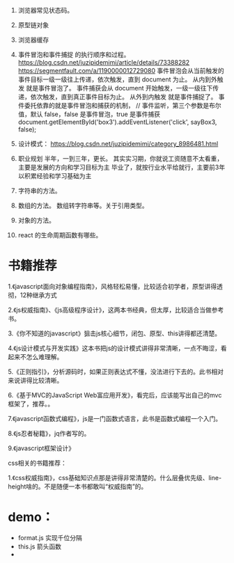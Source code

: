 <!--
 * @Author: your name
 * @Date: 2019-12-20 14:18:24
 * @LastEditTime : 2019-12-30 17:41:36
 * @LastEditors  : Please set LastEditors
 * @Description: In User Settings Edit
 * @FilePath: \beixiang_ly\ly_restart\9_ms\readme.md
 -->

1. 浏览器常见状态码。
2. 原型链对象
3. 浏览器缓存
4. 事件冒泡和事件捕捉 的执行顺序和过程。https://blog.csdn.net/juzipidemimi/article/details/73388282  https://segmentfault.com/a/1190000012729080
   事件冒泡会从当前触发的事件目标一级一级往上传递，依次触发，直到 document 为止。  从内到外触发 就是事件冒泡了。
   事件捕获会从 document 开始触发，一级一级往下传递，依次触发，直到真正事件目标为止。 从外到内触发 就是事件捕捉了。
   事件委托依靠的就是事件冒泡和捕获的机制，
   // 事件监听，第三个参数是布尔值，默认 false，false 是事件冒泡，true 是事件捕获
   document.getElementById('box3').addEventListener('click', sayBox3, false);
5. 设计模式： https://blog.csdn.net/juzipidemimi/category_8986481.html


6. 职业规划 半年，一到三年，更长。
其实实习期，你就说工资随意不太看重，主要是发展的方向和学习目标为主
毕业了，就按行业水平给就行，主要前3年以积累经验和学习基础为主

7. 字符串的方法。
8. 数组的方法。 数组转字符串等。关于引用类型。
9. 对象的方法。

10. react 的生命周期函数有哪些。



# 书籍推荐
  1.《javascript面向对象编程指南》，风格轻松易懂，比较适合初学者，原型讲得透彻，12种继承方式

  2.《js权威指南》、《js高级程序设计》，这两本书经典，但太厚，比较适合当做参考书。

  3.《你不知道的javascript》狙击js核心细节，闭包、原型、this讲得都还清楚。

  4.《js设计模式与开发实践》这本书把js的设计模式讲得非常清晰，一点不晦涩，看起来不怎么难理解。

  5.《正则指引》，分析源码时，如果正则表达式不懂，没法进行下去的。此书相对来说讲得比较清晰。

  6.《基于MVC的JavaScript Web富应用开发》，看完后，应该能写出自己的mvc框架了，推荐。。

  7.《javascript函数式编程》，js是一门函数式语言，此书是函数式编程一个入门。

  8.《js忍者秘籍》，jq作者写的。

  9.《javascript框架设计》

  css相关的书籍推荐：

  1.《css权威指南》，css基础知识点那是讲得非常清楚的。什么层叠优先级、line-height啥的。不是随便一本书都敢叫“权威指南”的。


# demo： 
  * format.js 实现千位分隔
  * this.js  箭头函数
  * 